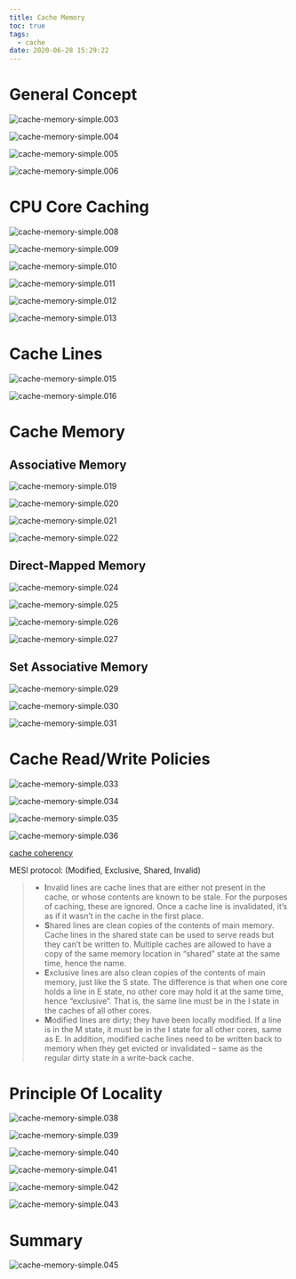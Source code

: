 ```yaml
---
title: Cache Memory
toc: true
tags:
  - cache
date: 2020-06-28 15:29:22
---
```


# General Concept

![cache-memory-simple.003](/images/cache-memory-simple.003.jpeg)

![cache-memory-simple.004](/images/cache-memory-simple.004.jpeg)

![cache-memory-simple.005](/images/cache-memory-simple.005.jpeg)

![cache-memory-simple.006](/images/cache-memory-simple.006.jpeg)

# CPU Core Caching

![cache-memory-simple.008](/images/cache-memory-simple.008.jpeg)

![cache-memory-simple.009](/images/cache-memory-simple.009.jpeg)

![cache-memory-simple.010](/images/cache-memory-simple.010.jpeg)

![cache-memory-simple.011](/images/cache-memory-simple.011.jpeg)

![cache-memory-simple.012](/images/cache-memory-simple.012.jpeg)

![cache-memory-simple.013](/images/cache-memory-simple.013.jpeg)

# Cache Lines

![cache-memory-simple.015](/images/cache-memory-simple.015.jpeg)

![cache-memory-simple.016](/images/cache-memory-simple.016.jpeg)

# Cache Memory

## Associative Memory

![cache-memory-simple.019](/images/cache-memory-simple.019.jpeg)

![cache-memory-simple.020](/images/cache-memory-simple.020.jpeg)

![cache-memory-simple.021](/images/cache-memory-simple.021.jpeg)

![cache-memory-simple.022](/images/cache-memory-simple.022.jpeg)

## Direct-Mapped Memory

![cache-memory-simple.024](/images/cache-memory-simple.024.jpeg)

![cache-memory-simple.025](/images/cache-memory-simple.025.jpeg)

![cache-memory-simple.026](/images/cache-memory-simple.026.jpeg)

![cache-memory-simple.027](/images/cache-memory-simple.027.jpeg)

## Set Associative Memory

![cache-memory-simple.029](/images/cache-memory-simple.029.jpeg)

![cache-memory-simple.030](/images/cache-memory-simple.030.jpeg)

![cache-memory-simple.031](/images/cache-memory-simple.031.jpeg)

# Cache Read/Write Policies

![cache-memory-simple.033](/images/cache-memory-simple.033.jpeg)

![cache-memory-simple.034](/images/cache-memory-simple.034.jpeg)

![cache-memory-simple.035](/images/cache-memory-simple.035.jpeg)

![cache-memory-simple.036](/images/cache-memory-simple.036.jpeg)

[cache coherency](https://www.infoq.cn/article/cache-coherency-primer)

MESI protocol: (Modified, Exclusive, Shared, Invalid)

>* **I**nvalid lines are cache lines that are either not present in the cache, or whose contents are known to be stale. For the purposes of caching, these are ignored. Once a cache line is invalidated, it’s as if it wasn’t in the cache in the first place.
>* **S**hared lines are clean copies of the contents of main memory. Cache lines in the shared state can be used to serve reads but they can’t be written to. Multiple caches are allowed to have a copy of the same memory location in “shared” state at the same time, hence the name.
>* **E**xclusive lines are also clean copies of the contents of main memory, just like the S state. The difference is that when one core holds a line in E state, no other core may hold it at the same time, hence “exclusive”. That is, the same line must be in the I state in the caches of all other cores.
>* **M**odified lines are dirty; they have been locally modified. If a line is in the M state, it must be in the I state for all other cores, same as E. In addition, modified cache lines need to be written back to memory when they get evicted or invalidated – same as the regular dirty state in a write-back cache.

# Principle Of Locality

![cache-memory-simple.038](/images/cache-memory-simple.038.jpeg)

![cache-memory-simple.039](/images/cache-memory-simple.039.jpeg)

![cache-memory-simple.040](/images/cache-memory-simple.040.jpeg)

![cache-memory-simple.041](/images/cache-memory-simple.041.jpeg)

![cache-memory-simple.042](/images/cache-memory-simple.042.jpeg)

![cache-memory-simple.043](/images/cache-memory-simple.043.jpeg)

# Summary

![cache-memory-simple.045](/images/cache-memory-simple.045.jpeg)

